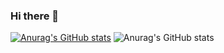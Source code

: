 ### Hi there 👋

<!--
**khalifa-dv/khalifa-dv** is a ✨ _special_ ✨ repository because its `README.md` (this file) appears on your GitHub profile.

Here are some ideas to get you started:

- 🔭 I’m currently working on ...
- 🌱 I’m currently learning ...
- 👯 I’m looking to collaborate on ...
- 🤔 I’m looking for help with ...
- 💬 Ask me about ...
- 📫 How to reach me: ...
- 😄 Pronouns: ...
- ⚡ Fun fact: ...
-->
[![Anurag's GitHub stats](https://github-readme-stats.vercel.app/api?username=khalifa-dv)](https://github.com/anuraghazra/github-readme-stats)
![Anurag's GitHub stats](https://github-readme-stats.vercel.app/api?username=khalifa-dv&show_icons=true&theme=radical)
